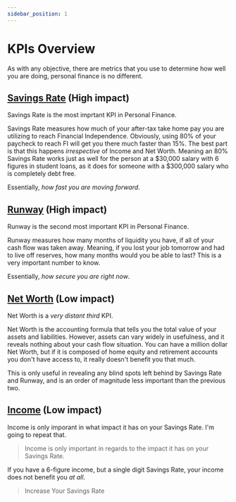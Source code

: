 ```yaml
---
sidebar_position: 1
---
```


# KPIs Overview

As with any objective, there are  metrics that you use to determine how well you are doing, personal finance is no different.

## [Savings Rate](savings-rate.md) (High impact)

Savings Rate is the most imprtant KPI in Personal Finance.

Savings Rate measures how much of your after-tax take home pay you are utilizing to reach Financial Independence. Obviously, using 80% of your paycheck to reach FI will get you there much faster than 15%. The best part is that this happens *irrespective* of Income and Net Worth. Meaning an 80% Savings Rate works just as well for the person at a $30,000 salary with 6 figures in student loans, as it does for someone with a $300,000 salary who is completely debt free. 

Essentially, *how fast you are moving forward*.

## [Runway](runway.md) (High impact)

Runway is the second most important KPI in Personal Finance.

Runway measures how many months of liquidity you have, if all of your cash flow was taken away. Meaning, if you lost your job tomorrow and had to live off reserves, how many months would you be able to last? This is a very important number to know.

Essentially, *how secure you are right now*.

## [Net Worth](net-worth.md) (Low impact)

Net Worth is a *very distant third* KPI.

Net Worth is the accounting formula that tells you the total value of your assets and liabilities. However, assets can vary widely in usefulness, and it reveals nothing about your cash flow situation. You can have a million dollar Net Worth, but if it is composed of home equity and retirement accounts you don't have access to, it really doesn't benefit you that much.

This is only useful in revealing any blind spots left behind by Savings Rate and Runway, and is an order of magnitude less important than the previous two.

## [Income](income.md) (Low impact)

Income is only imporant in what impact it has on your Savings Rate. I'm going to repeat that. 

>Income is only important in regards to the impact it has on your Savings Rate. 

If you have a 6-figure income, but a single digit Savings Rate, your income does not benefit you *at all*.

>Increase Your Savings Rate